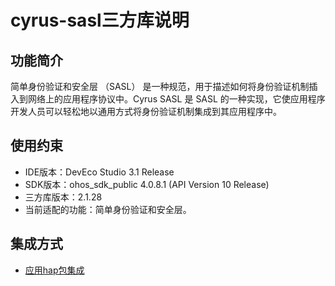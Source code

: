 # cyrus-sasl三方库说明
## 功能简介
简单身份验证和安全层 （SASL） 是一种规范，用于描述如何将身份验证机制插入到网络上的应用程序协议中。Cyrus SASL 是 SASL 的一种实现，它使应用程序开发人员可以轻松地以通用方式将身份验证机制集成到其应用程序中。
## 使用约束
- IDE版本：DevEco Studio 3.1 Release
- SDK版本：ohos_sdk_public 4.0.8.1 (API Version 10 Release)
- 三方库版本：2.1.28
- 当前适配的功能：简单身份验证和安全层。

## 集成方式
+ [应用hap包集成](docs/hap_integrate.md)
